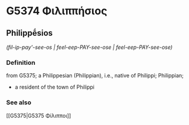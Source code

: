 # G5374 Φιλιππήσιος

## Philippḗsios

_(fil-ip-pay'-see-os | feel-eep-PAY-see-ose | feel-eep-PAY-see-ose)_

### Definition

from G5375; a Philippesian (Philippian), i.e., native of Philippi; Philippian; 

- a resident of the town of Philippi

### See also

[[G5375|G5375 Φίλιπποι]]
